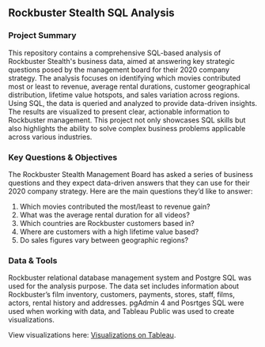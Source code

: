 ## Rockbuster Stealth SQL Analysis

### Project Summary

This repository contains a comprehensive SQL-based analysis of Rockbuster Stealth's business data, aimed at answering key strategic questions posed by the management board for their 2020 company strategy. The analysis focuses on identifying which movies contributed most or least to revenue, average rental durations, customer geographical distribution, lifetime value hotspots, and sales variation across regions. Using SQL, the data is queried and analyzed to provide data-driven insights. The results are visualized to present clear, actionable information to Rockbuster management. This project not only showcases SQL skills but also highlights the ability to solve complex business problems applicable across various industries.

### Key Questions & Objectives

The Rockbuster Stealth Management Board has asked a series of business questions and they expect data-driven answers that they can use for their 2020 company strategy. Here are the main questions they’d like to answer:

1. Which movies contributed the most/least to revenue gain?
2. What was the average rental duration for all videos?
3. Which countries are Rockbuster customers based in?
4. Where are customers with a high lifetime value based?
5. Do sales figures vary between geographic regions?

### Data & Tools

Rockbuster relational database management system and Postgre SQL was used for the analysis purpose. The data set includes information about Rockbuster’s film inventory, customers, payments, stores, staff, films, actors, rental history and addresses. pgAdmin 4 and Posrtges SQL were used when working with data, and Tableau Public was used to create visualizations.

View visualizations here: [Visualizations on Tableau](https://public.tableau.com/app/profile/ashwani.sherawat/viz/Rockbuster_17306444405890/Top10countriesforRockbusterintermsofcustomernumbers_).
